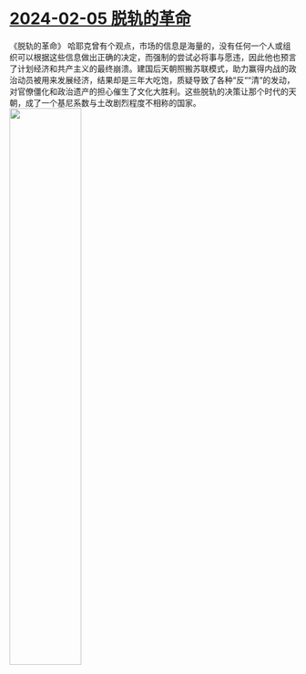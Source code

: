 # [2024-02-05 脱轨的革命](https://github.com/myccnn/tuix40/issues/9)

《脱轨的革命》
哈耶克曾有个观点，市场的信息是海量的，没有任何一个人或组织可以根据这些信息做出正确的决定，而强制的尝试必将事与愿违，因此他也预言了计划经济和共产主义的最终崩溃。建国后天朝照搬苏联模式，助力赢得内战的政治动员被用来发展经济，结果却是三年大吃饱，质疑导致了各种“反““清“的发动，对官僚僵化和政治遗产的担心催生了文化大胜利。这些脱轨的决策让那个时代的天朝，成了一个基尼系数与土改剧烈程度不相称的国家。
<img src="https://github.com/myccnn/tuix40/assets/5852024/6eb4f867-fe76-47fa-b408-0b97cf857ac7" width="50%">